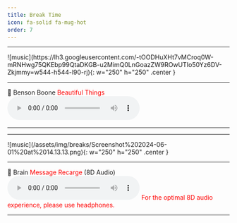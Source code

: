 ```yaml
---
title: Break Time
icon: fa-solid fa-mug-hot
order: 7
---
```


<hr>
![music](https://lh3.googleusercontent.com/-tOODHuXHt7vMCroq0W-mRNHwg75QKEbp99QtaDKGB-u2MimQ0LnGoazZW9ROwUTIo50Yz6DV-Zkjmmy=w544-h544-l90-rj){: w="250" h="250" .center }

<hr>

🎵 Benson Boone <span style="color: #FF0000 !important;">Beautiful Things</span>
<audio controls>
  <source src="/assets/img/breaks/Beautiful Things.mp3" type="audio/mpeg">
  Your browser does not support the audio tag.
</audio>

<hr>

<hr>
![music](/assets/img/breaks/Screenshot%202024-06-01%20at%2014.13.13.png){: w="250" h="250" .center }

<hr>

🎵 Brain <span style="color: #FF0000 !important;">Message Recarge </span> (8D Audio)
<audio controls>
  <source src="/assets/img/breaks/20 Minutes of Brain Massage (8D Audio).mp3" type="audio/mpeg">
  Your browser does not support the audio tag.
</audio>
<span style="color: #FF0000 !important;">For the optimal 8D audio experience, please use headphones.</span>
<hr>